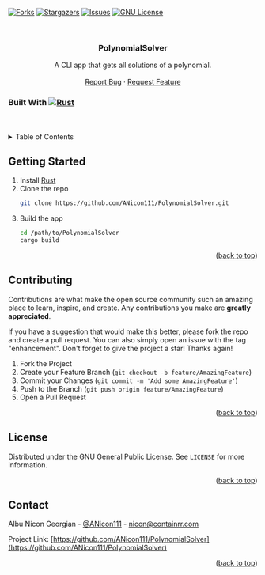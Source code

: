 <!-- Improved compatibility of back to top link: See: https://github.com/othneildrew/Best-README-Template/pull/73 -->
<a name="readme-top"></a>
<!--
*** Thanks for checking out the Best-README-Template. If you have a suggestion
*** that would make this better, please fork the repo and create a pull request
*** or simply open an issue with the tag "enhancement".
*** Don't forget to give the project a star!
*** Thanks again! Now go create something AMAZING! :D
-->



<!-- PROJECT SHIELDS -->
<!--
*** I'm using markdown "reference style" links for readability.
*** Reference links are enclosed in brackets [ ] instead of parentheses ( ).
*** See the bottom of this document for the declaration of the reference variables
*** for contributors-url, forks-url, etc. This is an optional, concise syntax you may use.
*** https://www.markdownguide.org/basic-syntax/#reference-style-links
-->
[![Forks][forks-shield]][forks-url]
[![Stargazers][stars-shield]][stars-url]
[![Issues][issues-shield]][issues-url]
[![GNU License][license-shield]][license-url]


<!-- PROJECT LOGO -->
<br />
<div align="center">

<h3 align="center">PolynomialSolver</h3>

  <p align="center">
    A CLI app that gets all solutions of a polynomial.
    <br />
    <br />
    <a href="https://github.com/ANicon111/PolynomialSolver/issues">Report Bug</a>
    ·
    <a href="https://github.com/ANicon111/PolynomialSolver/issues">Request Feature</a>
  </p>
</div>


### Built With [![Rust][Rust.dev]][Rust-url]


<!-- TABLE OF CONTENTS -->
<br />
<br />
<details>
  <summary>Table of Contents</summary>
  <ol>
    <li><a href="#getting-started">Getting Started</a></li>
    <li><a href="#contributing">Contributing</a></li>
    <li><a href="#license">License</a></li>
    <li><a href="#contact">Contact</a></li>
  </ol>
</details>




<!-- GETTING STARTED -->
## Getting Started

1. Install [Rust](https://www.rust-lang.org/tools/install)
2. Clone the repo
   ```sh
   git clone https://github.com/ANicon111/PolynomialSolver.git
   ```
3. Build the app
   ```sh
   cd /path/to/PolynomialSolver
   cargo build
   ```

<p align="right">(<a href="#readme-top">back to top</a>)</p>

<!-- CONTRIBUTING -->
## Contributing

Contributions are what make the open source community such an amazing place to learn, inspire, and create. Any contributions you make are **greatly appreciated**.

If you have a suggestion that would make this better, please fork the repo and create a pull request. You can also simply open an issue with the tag "enhancement".
Don't forget to give the project a star! Thanks again!

1. Fork the Project
2. Create your Feature Branch (`git checkout -b feature/AmazingFeature`)
3. Commit your Changes (`git commit -m 'Add some AmazingFeature'`)
4. Push to the Branch (`git push origin feature/AmazingFeature`)
5. Open a Pull Request

<p align="right">(<a href="#readme-top">back to top</a>)</p>



<!-- LICENSE -->
## License

Distributed under the GNU General Public License. See `LICENSE` for more information.

<p align="right">(<a href="#readme-top">back to top</a>)</p>



<!-- CONTACT -->
## Contact

Albu Nicon Georgian - [@ANicon111](https://twitter.com/ANicon111) - nicon@containrr.com

Project Link: [https://github.com/ANicon111/PolynomialSolver](https://github.com/ANicon111/PolynomialSolver)

<p align="right">(<a href="#readme-top">back to top</a>)</p>



<!-- MARKDOWN LINKS & IMAGES -->
<!-- https://www.markdownguide.org/basic-syntax/#reference-style-links -->
[forks-shield]: https://img.shields.io/github/forks/ANicon111/PolynomialSolver.svg?style=for-the-badge
[forks-url]: https://github.com/ANicon111/PolynomialSolver/network/members
[stars-shield]: https://img.shields.io/github/stars/ANicon111/PolynomialSolver.svg?style=for-the-badge
[stars-url]: https://github.com/ANicon111/PolynomialSolver/stargazers
[issues-shield]: https://img.shields.io/github/issues/ANicon111/PolynomialSolver.svg?style=for-the-badge
[issues-url]: https://github.com/ANicon111/PolynomialSolver/issues
[license-shield]: https://img.shields.io/github/license/ANicon111/PolynomialSolver.svg?style=for-the-badge
[license-url]: https://github.com/ANicon111/PolynomialSolver/blob/master/LICENSE
[product-screenshot]: images/screenshot.png
[Rust.dev]: https://img.shields.io/badge/Rust-fff?style=for-the-badge&logo=rust&logoColor=black
[Rust-url]: https://www.rust-lang.org/